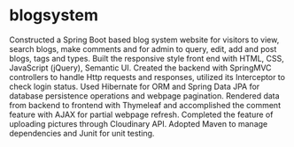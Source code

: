 # blogsystem
Constructed a Spring Boot based blog system website for visitors to view, search blogs, make comments and for admin to query, edit, add and post blogs, tags and types. Built the responsive style front end with HTML, CSS, JavaScript (jQuery), Semantic UI.
Created the backend with SpringMVC controllers to handle Http requests and responses, utilized its Interceptor to check login status.
Used Hibernate for ORM and Spring Data JPA for database persistence operations and webpage pagination. 
Rendered data from backend to frontend with Thymeleaf and accomplished the comment feature with AJAX for partial webpage refresh.
Completed the feature of uploading pictures through Cloudinary API. Adopted Maven to manage dependencies and Junit for unit testing.
